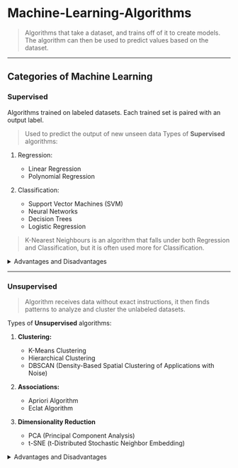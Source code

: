 # Machine-Learning-Algorithms
>Algorithms that take a dataset, and trains off of it to create models. The algorithm can then be used to predict values based on the dataset.
---
## Categories of Machine Learning

### Supervised
Algorithms trained on labeled datasets. Each trained set is paired with an output label.
>Used to predict the output of new unseen data
Types of **Supervised** algorithms:
1. Regression:
   + Linear Regression
   + Polynomial Regression

2. Classification:
   + Support Vector Machines (SVM)
   + Neural Networks
   + Decision Trees
   + Logistic Regression
>K-Nearest Neighbours is an algorithm that falls under both Regression and Classification, but it is often used more for Classification.
<details>
   <summary>Advantages and Disadvantages</summary>
   
   ### Advantages
   + Highly accurate with enough labeled data
   + Clear results
   ### Disadvantages
   + Reguires large amount of data, often hard to obtain
   + Does not perform well on unseen data 
</details>

---
### Unsupervised
>Algorithm receives data without exact instructions, it then finds patterns to analyze and cluster the unlabeled datasets.

Types of **Unsupervised** algorithms:
1. **Clustering:**
   + K-Means Clustering
   + Hierarchical Clustering
   + DBSCAN (Density-Based Spatial Clustering of Applications with Noise)
   
2. **Associations:**
   + Apriori Algorithm
   + Eclat Algorithm
     
3. **Dimensionality Reduction**
   + PCA (Principal Component Analysis)
   + t-SNE (t-Distributed Stochastic Neighbor Embedding)

<details>
   <summary>Advantages and Disadvantages</summary>
   
   ### Advantages
   + Works with unlabled data, which is easier to gather
   + Useful for finding general patterns in data
   ### Disadvantages
   + Hard to evaluate as there are no labels
   + Requires domain knowledge to interpret results
</details>

   
